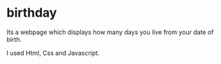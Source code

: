 # birthday

Its a webpage which displays how many days you live from your date of birth.

I used Html, Css and Javascript.
